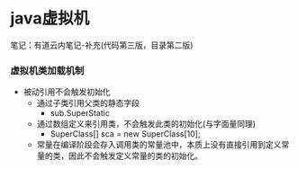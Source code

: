 # java虚拟机
笔记：有道云内笔记-补充(代码第三版，目录第二版)
### 虚拟机类加载机制
- 被动引用不会触发初始化
  - 通过子类引用父类的静态字段
    - sub.SuperStatic
  - 通过数组定义来引用类，不会触发此类的初始化(与字面量同理)
    -  SuperClass[] sca = new SuperClass[10];
  - 常量在编译阶段会存入调用类的常量池中，本质上没有直接引用到定义常量的类，因此不会触发定义常量的类的初始化。    